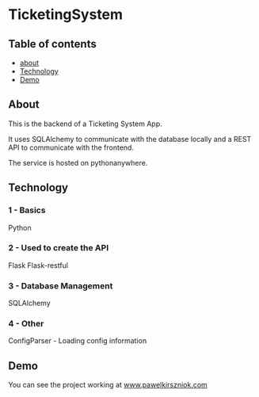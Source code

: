 # TicketingSystem

## Table of contents
* [about](#about)
* [Technology](#Technology)
* [Demo](#demo)


## About
This is the backend of a Ticketing System App. 

It uses SQLAlchemy to communicate with the database locally and a REST API to communicate with the frontend. 

The service is hosted on pythonanywhere. 

## Technology


### 1 - Basics

Python

### 2 -  Used to create the API 

Flask 
Flask-restful 

### 3 - Database Management

SQLAlchemy

### 4 - Other 

ConfigParser - Loading config information

## Demo

You can see the project working at www.pawelkirszniok.com
